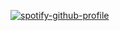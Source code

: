 [![spotify-github-profile](https://spotify-github-profile.kittinanx.com/api/view?uid=31unek3nbsdqvlqqr4zewxscwmyq&cover_image=true&theme=default&show_offline=false&background_color=121212&interchange=false)](https://github.com/kittinan/spotify-github-profile)
